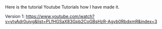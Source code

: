 Here is the tutorial Youtube Tutorials how I  have made it.


Version 1: 
https://www.youtube.com/watch?v=ytyAdr0ujvg&list=PLfHGSaX83Gpb2CoGBsHzR-Agvb0RbdxmR&index=3

